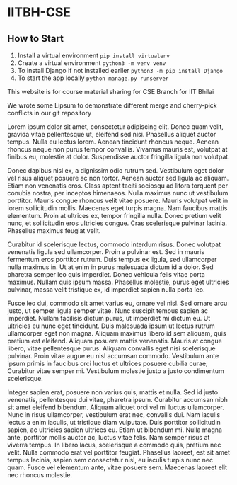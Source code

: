 # IITBH-CSE
## How to Start

1. Install a virtual environment 
` pip install virtualenv `
2. Create a virtual environment
` python3 -m venv venv `
3. To install Django if not installed earlier
` python3 -m pip install Django `
4. To start the app locally 
` python manage.py runserver `


This website is for course material sharing for CSE Branch for IIT Bhilai


We wrote some Lipsum to demonstrate different merge and cherry-pick conflicts in our git repository

Lorem ipsum dolor sit amet, consectetur adipiscing elit. Donec quam velit, gravida vitae pellentesque ut, eleifend sed nisi. Phasellus aliquet auctor tempus. Nulla eu lectus lorem. Aenean tincidunt rhoncus neque. Aenean rhoncus neque non purus tempor convallis. Vivamus mauris est, volutpat at finibus eu, molestie at dolor. Suspendisse auctor fringilla ligula non volutpat.

Donec dapibus nisl ex, a dignissim odio rutrum sed. Vestibulum eget dolor vel risus aliquet posuere ac non tortor. Aenean auctor sed ligula ac aliquam. Etiam non venenatis eros. Class aptent taciti sociosqu ad litora torquent per conubia nostra, per inceptos himenaeos. Nulla maximus nunc ut vestibulum porttitor. Mauris congue rhoncus velit vitae posuere. Mauris volutpat velit in lorem sollicitudin mollis. Maecenas eget turpis magna. Nam faucibus mattis elementum. Proin at ultrices ex, tempor fringilla nulla. Donec pretium velit nunc, et sollicitudin eros ultricies congue. Cras scelerisque pulvinar lacinia. Phasellus maximus feugiat velit.


Curabitur id scelerisque lectus, commodo interdum risus. Donec volutpat venenatis ligula sed ullamcorper. Proin a pulvinar est. Sed in mauris fermentum eros porttitor rutrum. Duis tempus ex ligula, sed ullamcorper nulla maximus in. Ut at enim in purus malesuada dictum id a dolor. Sed pharetra semper leo quis imperdiet. Donec vehicula felis vitae porta maximus. Nullam quis ipsum massa. Phasellus molestie, purus eget ultricies pulvinar, massa velit tristique ex, id imperdiet sapien nulla porta leo.

Fusce leo dui, commodo sit amet varius eu, ornare vel nisl. Sed ornare arcu justo, ut semper ligula semper vitae. Nunc suscipit tempus sapien ac imperdiet. Nullam facilisis dictum purus, ut imperdiet mi dictum eu. Ut ultricies eu nunc eget tincidunt. Duis malesuada ipsum ut lectus rutrum ullamcorper eget non magna. Aliquam maximus libero id sem aliquam, quis pretium est eleifend. Aliquam posuere mattis venenatis. Mauris at congue libero, vitae pellentesque purus. Aliquam convallis eget nisi scelerisque pulvinar. Proin vitae augue eu nisl accumsan commodo. Vestibulum ante ipsum primis in faucibus orci luctus et ultrices posuere cubilia curae; Curabitur vitae semper mi. Vestibulum molestie justo a justo condimentum scelerisque.

Integer sapien erat, posuere non varius quis, mattis et nulla. Sed id justo venenatis, pellentesque dui vitae, pharetra ipsum. Curabitur accumsan nibh sit amet eleifend bibendum. Aliquam aliquet orci vel mi luctus ullamcorper. Nunc in risus ullamcorper, vestibulum erat nec, convallis dui. Nam iaculis lectus a enim iaculis, ut tristique diam vulputate. Duis porttitor sollicitudin sapien, ac ultricies sapien ultrices eu. Etiam ut bibendum mi. Nulla magna ante, porttitor mollis auctor ac, luctus vitae felis. Nam semper risus at viverra tempus. In libero lacus, scelerisque a commodo quis, pretium nec velit. Nulla commodo erat vel porttitor feugiat. Phasellus laoreet, est sit amet tempus lacinia, sapien sem consectetur nisl, eu iaculis turpis nunc nec quam. Fusce vel elementum ante, vitae posuere sem. Maecenas laoreet elit nec rhoncus molestie. 
